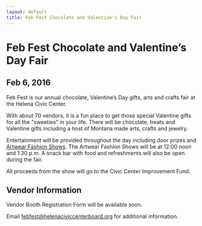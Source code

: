 ```yaml
---
layout: default
title: Feb Fest Chocolate and Valentine's Day Fair
---
```


# Feb Fest Chocolate and Valentine’s Day Fair

## Feb 6, 2016

Feb Fest is our annual chocolate, Valentine’s Day gifts, arts and crafts fair at the Helena Civic Center.

With about 70 vendors, it is a fun place to get those special Valentine gifts for all the "sweeties" in your life. There will be chocolate, treats and Valentine gifts including a host of Montana made arts, crafts and jewelry.

Entertainment will be provided throughout the day including door prizes and [Artwear Fashion Shows](/fashionshow). The Artwear Fashion Shows will be at 12:00 noon and 1:30 p.m. A snack bar with food and refreshments will also be open during the fair.

All proceeds from the show will go to the Civic Center Improvement Fund.

## Vendor Information

Vendor Booth Registration Form will be available soon.

Email <febfest@helenaciviccenterboard.org> for additional information.
